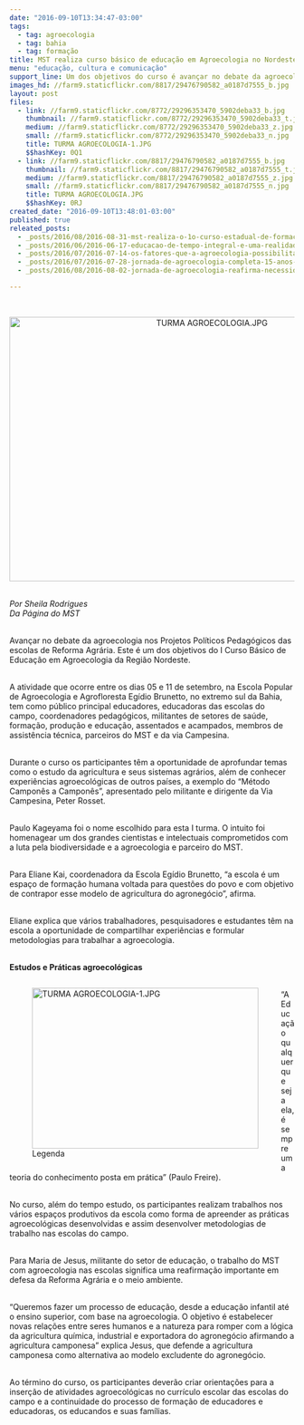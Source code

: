 ```yaml
---
date: "2016-09-10T13:34:47-03:00"
tags:
  - tag: agroecologia
  - tag: bahia
  - tag: formação
title: MST realiza curso básico de educação em Agroecologia no Nordeste
menu: "educação, cultura e comunicação"
support_line: Um dos objetivos do curso é avançar no debate da agroecologia nos Projetos Políticos Pedagógicos das escolas de Reforma Agrária
images_hd: //farm9.staticflickr.com/8817/29476790582_a0187d7555_b.jpg
layout: post
files:
  - link: //farm9.staticflickr.com/8772/29296353470_5902deba33_b.jpg
    thumbnail: //farm9.staticflickr.com/8772/29296353470_5902deba33_t.jpg
    medium: //farm9.staticflickr.com/8772/29296353470_5902deba33_z.jpg
    small: //farm9.staticflickr.com/8772/29296353470_5902deba33_n.jpg
    title: TURMA AGROECOLOGIA-1.JPG
    $$hashKey: 0Q1
  - link: //farm9.staticflickr.com/8817/29476790582_a0187d7555_b.jpg
    thumbnail: //farm9.staticflickr.com/8817/29476790582_a0187d7555_t.jpg
    medium: //farm9.staticflickr.com/8817/29476790582_a0187d7555_z.jpg
    small: //farm9.staticflickr.com/8817/29476790582_a0187d7555_n.jpg
    title: TURMA AGROECOLOGIA.JPG
    $$hashKey: 0RJ
created_date: "2016-09-10T13:48:01-03:00"
published: true
releated_posts:
  - _posts/2016/08/2016-08-31-mst-realiza-o-1o-curso-estadual-de-formacao-de-militantes-da-bahia.md
  - _posts/2016/06/2016-06-17-educacao-de-tempo-integral-e-uma-realidade-na-bahia.md
  - _posts/2016/07/2016-07-14-os-fatores-que-a-agroecologia-possibilita-sao-elementos-para-efetivacao-de-direitos-humanos.md
  - _posts/2016/07/2016-07-28-jornada-de-agroecologia-completa-15-anos-e-registra-avancos-na-educacao-no-campo.md
  - _posts/2016/08/2016-08-02-jornada-de-agroecologia-reafirma-necessidade-de-construir-espacos-de-resistencia-e-autonomia-frente-ao-capital.md

---
```

<p>&nbsp;</p>

<p style="text-align:center"><img alt="TURMA AGROECOLOGIA.JPG" height="467" src="//farm9.staticflickr.com/8817/29476790582_a0187d7555_b.jpg" width="700" /></p>

<p><br />
<em>Por Sheila Rodrigues<br />
Da P&aacute;gina do MST</em></p>

<p><br />
Avan&ccedil;ar no debate da agroecologia nos Projetos Pol&iacute;ticos Pedag&oacute;gicos das escolas de Reforma Agr&aacute;ria. Este &eacute; um dos objetivos do I Curso B&aacute;sico de Educa&ccedil;&atilde;o em Agroecologia da Regi&atilde;o Nordeste.</p>

<p><br />
A atividade que ocorre entre os dias 05 e 11 de setembro, na Escola Popular de Agroecologia e Agrofloresta Eg&iacute;dio Brunetto, no extremo sul da Bahia, tem como p&uacute;blico principal educadores, educadoras das escolas do campo, coordenadores pedag&oacute;gicos, militantes de setores de sa&uacute;de, forma&ccedil;&atilde;o, produ&ccedil;&atilde;o e educa&ccedil;&atilde;o, assentados e acampados, membros de assist&ecirc;ncia t&eacute;cnica, parceiros do MST e da via Campesina.</p>

<p><br />
Durante o curso os participantes t&ecirc;m a oportunidade de aprofundar temas como o estudo da agricultura e seus sistemas agr&aacute;rios, al&eacute;m de conhecer experi&ecirc;ncias agroecol&oacute;gicas de outros pa&iacute;ses, a exemplo do &ldquo;M&eacute;todo Campon&ecirc;s a Campon&ecirc;s&rdquo;, apresentado pelo militante e dirigente da Via Campesina, Peter Rosset.</p>

<p><br />
Paulo Kageyama foi o nome escolhido para esta I turma. O intuito foi homenagear um dos grandes cientistas e intelectuais comprometidos com a luta pela biodiversidade e a agroecologia e parceiro do MST.</p>

<p><br />
Para Eliane Kai, coordenadora da Escola Eg&iacute;dio Brunetto, &ldquo;a escola &eacute; um espa&ccedil;o de forma&ccedil;&atilde;o humana voltada para quest&otilde;es do povo e com objetivo de contrapor esse modelo de agricultura do agroneg&oacute;cio&rdquo;, afirma.</p>

<p><br />
Eliane explica que v&aacute;rios trabalhadores, pesquisadores e estudantes t&ecirc;m na escola a oportunidade de compartilhar experi&ecirc;ncias e formular metodologias para trabalhar a agroecologia.</p>

<p><br />
<strong>Estudos e Pr&aacute;ticas agroecol&oacute;gicas</strong></p>

<figure class="image" style="float:left"><img alt="TURMA AGROECOLOGIA-1.JPG" height="284" src="//farm9.staticflickr.com/8772/29296353470_5902deba33_b.jpg" width="400" />
<figcaption>Legenda</figcaption>
</figure>

<p><br />
&ldquo;A Educa&ccedil;&atilde;o qualquer que seja ela, &eacute; sempre uma teoria do conhecimento posta em pr&aacute;tica&rdquo; (Paulo Freire).</p>

<p><br />
No curso, al&eacute;m do tempo estudo, os participantes realizam trabalhos nos v&aacute;rios espa&ccedil;os produtivos da escola como forma de apreender as pr&aacute;ticas agroecol&oacute;gicas desenvolvidas e assim desenvolver metodologias de trabalho nas escolas do campo.</p>

<p><br />
Para Maria de Jesus, militante do setor de educa&ccedil;&atilde;o, o trabalho do MST com agroecologia nas escolas significa uma reafirma&ccedil;&atilde;o importante em defesa da Reforma Agr&aacute;ria e o meio ambiente.</p>

<p><br />
&ldquo;Queremos fazer um processo de educa&ccedil;&atilde;o, desde a educa&ccedil;&atilde;o infantil at&eacute; o ensino superior, com base na agroecologia. O objetivo &eacute; estabelecer novas rela&ccedil;&otilde;es entre seres humanos e a natureza para romper com a l&oacute;gica da agricultura qu&iacute;mica, industrial e exportadora do agroneg&oacute;cio afirmando a agricultura camponesa&rdquo; explica Jesus, que defende a agricultura camponesa como alternativa ao modelo excludente do agroneg&oacute;cio.</p>

<p><br />
Ao t&eacute;rmino do curso, os participantes dever&atilde;o criar orienta&ccedil;&otilde;es para a inser&ccedil;&atilde;o de atividades agroecol&oacute;gicas no curr&iacute;culo escolar das escolas do campo e a continuidade do processo de forma&ccedil;&atilde;o de educadores e educadoras, os educandos e suas fam&iacute;lias.&nbsp;</p>

